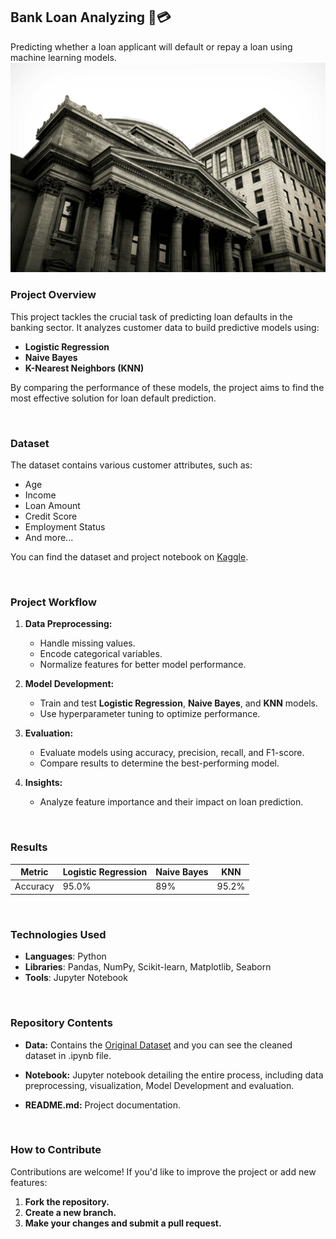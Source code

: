 ## Bank Loan Analyzing 🏦💳
Predicting whether a loan applicant will default or repay a loan using machine learning models.
[![](Image.jpg)](https://unsplash.com/photos/grey-concrete-building-2_K82gx9Uk8)

### Project Overview

This project tackles the crucial task of predicting loan defaults in the banking sector. It analyzes customer data to build predictive models using:

- **Logistic Regression**
- **Naive Bayes**
- **K-Nearest Neighbors (KNN)**

By comparing the performance of these models, the project aims to find the most effective solution for loan default prediction.

<br>

### Dataset

The dataset contains various customer attributes, such as:

- Age
- Income
- Loan Amount
- Credit Score
- Employment Status
- And more...

You can find the dataset and project notebook on [Kaggle](https://www.kaggle.com/code/soroushesnaashari/bank-loan-logistic-regression-naive-bayes-knn).

<br>

### Project Workflow

1. **Data Preprocessing:**
   - Handle missing values.
   - Encode categorical variables.
   - Normalize features for better model performance.

2. **Model Development:**
   - Train and test **Logistic Regression**, **Naive Bayes**, and **KNN** models.
   - Use hyperparameter tuning to optimize performance.

3. **Evaluation:**
   - Evaluate models using accuracy, precision, recall, and F1-score.
   - Compare results to determine the best-performing model.

4. **Insights:**
   - Analyze feature importance and their impact on loan prediction.

<br>

### Results

| Metric            | Logistic Regression  | Naive Bayes | KNN     |
|-------------------|----------------------|-------------|---------|
| Accuracy          | 95.0%                | 89%         | 95.2%   |



<br>

### Technologies Used

- **Languages**: Python
- **Libraries**: Pandas, NumPy, Scikit-learn, Matplotlib, Seaborn
- **Tools**: Jupyter Notebook

<br>

### Repository Contents

- **Data:** Contains the [Original Dataset](https://www.kaggle.com/datasets/ahmadrafiee/bank-personal-loan) and you can see the cleaned dataset in .ipynb file.

- **Notebook:** Jupyter notebook detailing the entire process, including data preprocessing, visualization, Model Development and evaluation.

- **README.md:** Project documentation.

<br>

### How to Contribute
Contributions are welcome! If you'd like to improve the project or add new features:

1. **Fork the repository.**
2. **Create a new branch.**
3. **Make your changes and submit a pull request.**
